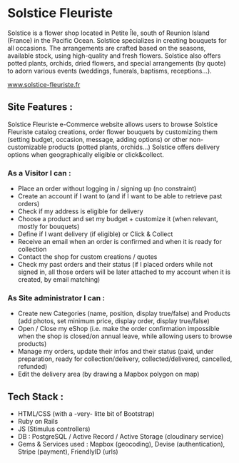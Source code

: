 # Solstice Fleuriste

Solstice is a flower shop located in Petite Île, south of Reunion Island (France) in the Pacific Ocean. 
Solstice specializes in creating bouquets for all occasions. The arrangements are crafted based on the seasons, available stock, using high-quality and fresh flowers.
Solstice also offers potted plants, orchids, dried flowers, and special arrangements (by quote) to adorn various events (weddings, funerals, baptisms, receptions...).


www.solstice-fleuriste.fr

## Site Features :

Solstice Fleuriste e-Commerce website allows users to browse Solstice Fleuriste catalog creations, order flower bouquets by customizing them (setting budget, occasion, message, adding options) or other non-customizable products (potted plants, orchids...)
Solstice offers delivery options when geographically eligible or click&collect. 

### As a Visitor I can : 

- Place an order without logging in / signing up (no constraint)
- Create an account if I want to (and if I want to be able to retrieve past orders) 
- Check if my address is eligible for delivery
- Choose a product and set my budget + customize it (when relevant, mostly for bouquets)
- Define if I want delivery (if eligible) or Click & Collect
- Receive an email when an order is confirmed and when it is ready for collection
- Contact the shop for custom creations / quotes
- Check my past orders and their status (if I placed orders while not signed in, all those orders will be later attached to my account when it is created, by email matching)

### As Site administrator I can : 

- Create new Categories (name, position, display true/false) and Products (add photos, set minimum price, display order, display true/false) 
- Open / Close my eShop (i.e. make the order confirmation impossible when the shop is closed/on annual leave, while allowing users to browse products) 
- Manage my orders, update their infos and their status (paid, under preparation, ready for collection/delivery, collected/delivered, cancelled, refunded)
- Edit the delivery area (by drawing a Mapbox polygon on map)

## Tech Stack :
- HTML/CSS (with a -very- litte bit of Bootstrap)
- Ruby on Rails
- JS (Stimulus controllers)
- DB : PostgreSQL / Active Record / Active Storage (cloudinary service)
- Gems & Services used : Mapbox (geocoding), Devise (authentication), Stripe (payment), FriendlyID (urls)
